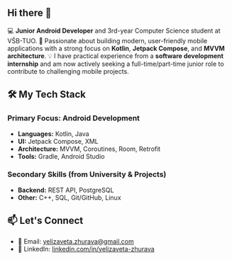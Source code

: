 ## Hi there 👋

💻 **Junior Android Developer** and 3rd-year Computer Science student at VŠB-TUO.
🚀 Passionate about building modern, user-friendly mobile applications with a strong focus on **Kotlin**, **Jetpack Compose**, and **MVVM architecture**.
💡 I have practical experience from a **software development internship** and am now actively seeking a full-time/part-time junior role to contribute to challenging mobile projects.

## 🛠️ My Tech Stack

### Primary Focus: Android Development
* **Languages:** Kotlin, Java
* **UI:** Jetpack Compose, XML
* **Architecture:** MVVM, Coroutines, Room, Retrofit
* **Tools:** Gradle, Android Studio

### Secondary Skills (from University & Projects)
* **Backend:** REST API, PostgreSQL
* **Other:** C++, SQL, Git/GitHub, Linux

## 📫 Let's Connect
* 📧 Email: yelizaveta.zhurava@gmail.com
* 💼 LinkedIn: [linkedin.com/in/yelizaveta-zhurava](https://www.linkedin.com/in/yelizaveta-zhurava/)

<!--
**adzinka/adzinka** is a ✨ _special_ ✨ repository because its `README.md` (this file) appears on your GitHub profile.

Here are some ideas to get you started:

- 🔭 I’m currently working on ...
- 🌱 I’m currently learning ...
- 👯 I’m looking to collaborate on ...
- 🤔 I’m looking for help with ...
- 💬 Ask me about ...
- 📫 How to reach me: ...
- 😄 Pronouns: ...
- ⚡ Fun fact: ...
-->
